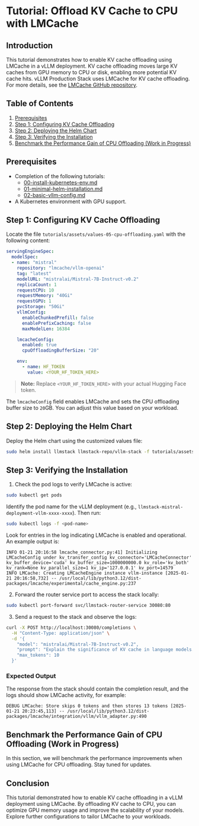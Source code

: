# Tutorial: Offload KV Cache to CPU with LMCache

## Introduction
This tutorial demonstrates how to enable KV cache offloading using LMCache in a vLLM deployment. KV cache offloading moves large KV caches from GPU memory to CPU or disk, enabling more potential KV cache hits. 
vLLM Production Stack uses LMCache for KV cache offloading. For more details, see the [LMCache GitHub repository](https://github.com/LMCache/LMCache).


## Table of Contents
1. [Prerequisites](#prerequisites)
2. [Step 1: Configuring KV Cache Offloading](#step-1-configuring-kv-cache-offloading)
3. [Step 2: Deploying the Helm Chart](#step-2-deploying-the-helm-chart)
4. [Step 3: Verifying the Installation](#step-3-verifying-the-installation)
5. [Benchmark the Performance Gain of CPU Offloading (Work in Progress)](#benchmark-the-performance-gain-of-cpu-offloading-work-in-progress)

## Prerequisites
- Completion of the following tutorials:
  - [00-install-kubernetes-env.md](00-install-kubernetes-env.md)
  - [01-minimal-helm-installation.md](01-minimal-helm-installation.md)
  - [02-basic-vllm-config.md](02-basic-vllm-config.md)
- A Kubernetes environment with GPU support.

## Step 1: Configuring KV Cache Offloading

Locate the file `tutorials/assets/values-05-cpu-offloading.yaml` with the following content:

```yaml
servingEngineSpec:
  modelSpec:
  - name: "mistral"
    repository: "lmcache/vllm-openai"
    tag: "latest"
    modelURL: "mistralai/Mistral-7B-Instruct-v0.2"
    replicaCount: 1
    requestCPU: 10
    requestMemory: "40Gi"
    requestGPU: 1
    pvcStorage: "50Gi"
    vllmConfig:
      enableChunkedPrefill: false
      enablePrefixCaching: false
      maxModelLen: 16384

    lmcacheConfig:
      enabled: true
      cpuOffloadingBufferSize: "20"

    env:
      - name: HF_TOKEN
        value: <YOUR_HF_TOKEN_HERE>
```

> **Note:** Replace `<YOUR_HF_TOKEN_HERE>` with your actual Hugging Face token.

The `lmcacheConfig` field enables LMCache and sets the CPU offloading buffer size to `20`GB. You can adjust this value based on your workload.

## Step 2: Deploying the Helm Chart

Deploy the Helm chart using the customized values file:

```bash
sudo helm install llmstack llmstack-repo/vllm-stack -f tutorials/assets/values-05-cpu-offloading.yaml
```

## Step 3: Verifying the Installation

1. Check the pod logs to verify LMCache is active:

```bash
sudo kubectl get pods
```

Identify the pod name for the vLLM deployment (e.g., `llmstack-mistral-deployment-vllm-xxxx-xxxx`). Then run:

```bash
sudo kubectl logs -f <pod-name>
```

Look for entries in the log indicating LMCache is enabled and operational. An example output is:

```plaintext
INFO 01-21 20:16:58 lmcache_connector.py:41] Initializing LMCacheConfig under kv_transfer_config kv_connector='LMCacheConnector' kv_buffer_device='cuda' kv_buffer_size=1000000000.0 kv_role='kv_both' kv_rank=None kv_parallel_size=1 kv_ip='127.0.0.1' kv_port=14579
INFO LMCache: Creating LMCacheEngine instance vllm-instance [2025-01-21 20:16:58,732] -- /usr/local/lib/python3.12/dist-packages/lmcache/experimental/cache_engine.py:237
```

2. Forward the router service port to access the stack locally:

```bash
sudo kubectl port-forward svc/llmstack-router-service 30080:80
```

3. Send a request to the stack and observe the logs:

```bash
curl -X POST http://localhost:30080/completions \
  -H "Content-Type: application/json" \
  -d '{
    "model": "mistralai/Mistral-7B-Instruct-v0.2",
    "prompt": "Explain the significance of KV cache in language models.",
    "max_tokens": 10
  }'
```

### Expected Output
The response from the stack should contain the completion result, and the logs should show LMCache activity, for example:

```plaintext
DEBUG LMCache: Store skips 0 tokens and then stores 13 tokens [2025-01-21 20:23:45,113] -- /usr/local/lib/python3.12/dist-packages/lmcache/integration/vllm/vllm_adapter.py:490
```

## Benchmark the Performance Gain of CPU Offloading (Work in Progress)
In this section, we will benchmark the performance improvements when using LMCache for CPU offloading. Stay tuned for updates.

## Conclusion
This tutorial demonstrated how to enable KV cache offloading in a vLLM deployment using LMCache. By offloading KV cache to CPU, you can optimize GPU memory usage and improve the scalability of your models. Explore further configurations to tailor LMCache to your workloads.

